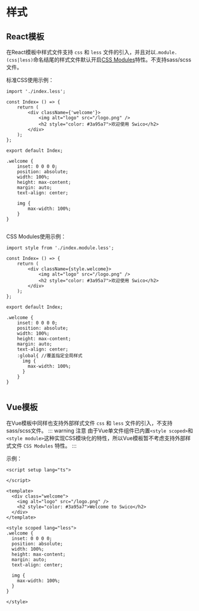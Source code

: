 # 样式


## React模板


 在React模板中样式文件支持 `css` 和 `less` 文件的引入，并且对以`.module.(css|less)`命名结尾的样式文件默认开启[CSS Modules](https://github.com/webpack-contrib/css-loader#modules)特性。不支持sass/scss文件。


标准CSS使用示例：

<CodeGroup>
  <CodeGroupItem title="index.tsx">

  ```tsx title="src/pages/index.tsx"
  import './index.less';
  
  const Index= () => {
      return (
          <div className={'welcome'}>
              <img alt="logo" src="/logo.png" />
              <h2 style="color: #3a95a7">欢迎使用 Swico</h2>
          </div>
      );
  };
  
  export default Index;
  
  ```
</CodeGroupItem>

<CodeGroupItem title="index.less">

  ```less title="src/pages/index.less"
  .welcome {
      inset: 0 0 0 0;
      position: absolute;
      width: 100%;
      height: max-content;
      margin: auto;
      text-align: center;
  
      img {
          max-width: 100%;
      }
  }
  
  
  ```
</CodeGroupItem>

</CodeGroup>

CSS Modules使用示例：

<CodeGroup>
    <CodeGroupItem title="index.tsx">

  ```tsx title="src/pages/index.tsx"
  import style from './index.module.less';
  
  const Index= () => {
      return (
          <div className={style.welcome}>
              <img alt="logo" src="/logo.png" />
              <h2 style="color: #3a95a7">欢迎使用 Swico</h2>
          </div>
      );
  };
  
  export default Index;
  
  ```

</CodeGroupItem>
  
<CodeGroupItem title="index.module.less">

  ```less title="src/pages/index.module.less"
  .welcome {
      inset: 0 0 0 0;
      position: absolute;
      width: 100%;
      height: max-content;
      margin: auto;
      text-align: center;
      :global{ //覆盖指定全局样式
        img {
          max-width: 100%;
        }
      }
  }
  
  
  ```
  </CodeGroupItem>
</CodeGroup>

## Vue模板


  在Vue模板中同样也支持外部样式文件 `css` 和 `less` 文件的引入，不支持sass/scss文件。
  ::: warning 注意
  由于Vue单文件组件已内置`<style scoped>`和`<style module>`这种实现CSS模块化的特性，所以Vue模板暂不考虑支持外部样式文件 `CSS Modules` 特性。
  :::

  示例：

  ```vue title="src/pages/Index.vue"
  <script setup lang="ts">
  
  </script>
  
  <template>
    <div class="welcome">
      <img alt="logo" src="/logo.png" />
      <h2 style="color: #3a95a7">Welcome to Swico</h2>
    </div>
  </template>
  
  <style scoped lang="less">
  .welcome {
    inset: 0 0 0 0;
    position: absolute;
    width: 100%;
    height: max-content;
    margin: auto;
    text-align: center;
  
    img {
      max-width: 100%;
    }
  }
  
  </style>
  ```
